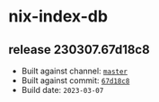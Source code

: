 # nix-index-db
## release 230307.67d18c8
- Built against channel: [`master`](https://github.com/nixos/nixpkgs/tree/master)
- Built against commit: [`67d18c8`](https://github.com/NixOS/nixpkgs/commit/67d18c846e7c3ed74153040cf3f148e832c52348)
- Build date: `2023-03-07`
